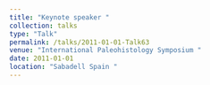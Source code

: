 ```yaml
---
title: "Keynote speaker "
collection: talks
type: "Talk"
permalink: /talks/2011-01-01-Talk63
venue: "International Paleohistology Symposium "
date: 2011-01-01
location: "Sabadell Spain "
---
```

